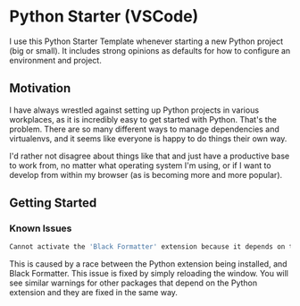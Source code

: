 # Python Starter (VSCode)

I use this Python Starter Template whenever starting a new Python project (big or small).
It includes strong opinions as defaults for how to configure an environment and project.

## Motivation

I have always wrestled against setting up Python projects in various workplaces, as it is incredibly easy to get started with Python. That's the problem. There are so many different ways to manage dependencies and virtualenvs, and it seems like everyone is happy to do things their own way.

I'd rather not disagree about things like that and just have a productive base to work from, no matter what operating system I'm using, or if I want to develop from within my browser (as is becoming more and more popular).

## Getting Started

### Known Issues
```bash
Cannot activate the 'Black Formatter' extension because it depends on the 'Python' extension, which is not loaded. Would you like to reload the window to load the extension?
```
This is caused by a race between the Python extension being installed, and Black Formatter. This issue is fixed by simply reloading the window. You will see similar warnings for other packages that depend on the Python extension and they are fixed in the same way.